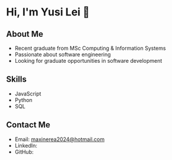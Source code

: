 # Hi, I'm Yusi Lei 👋

## About Me
- Recent graduate from MSc Computing & Information Systems
- Passionate about software engineering
- Looking for graduate opportunities in software development

## Skills
- JavaScript
- Python
- SQL

## Contact Me
- Email: maxinerea2024@hotmail.com
- LinkedIn:
- GitHub: 

